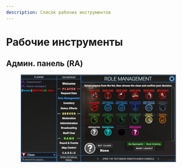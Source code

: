 ```yaml
---
description: Список рабочих инструментов
---
```


# Рабочие инструменты

## Админ. панель (RA)

<figure><img src="../../.gitbook/assets/image.png" alt=""><figcaption></figcaption></figure>

